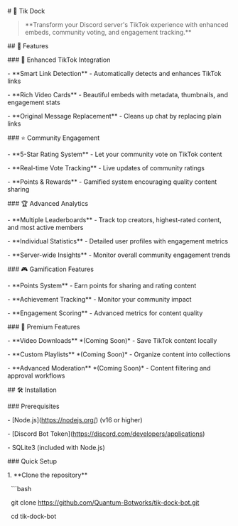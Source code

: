 \# 🚢 Tik Dock



> \*\*Transform your Discord server's TikTok experience with enhanced embeds, community voting, and engagement tracking.\*\*



\## 🌟 Features



\### 🎵 Enhanced TikTok Integration

\- \*\*Smart Link Detection\*\* - Automatically detects and enhances TikTok links

\- \*\*Rich Video Cards\*\* - Beautiful embeds with metadata, thumbnails, and engagement stats

\- \*\*Original Message Replacement\*\* - Cleans up chat by replacing plain links



\### ⭐ Community Engagement

\- \*\*5-Star Rating System\*\* - Let your community vote on TikTok content

\- \*\*Real-time Vote Tracking\*\* - Live updates of community ratings

\- \*\*Points \& Rewards\*\* - Gamified system encouraging quality content sharing



\### 🏆 Advanced Analytics

\- \*\*Multiple Leaderboards\*\* - Track top creators, highest-rated content, and most active members

\- \*\*Individual Statistics\*\* - Detailed user profiles with engagement metrics

\- \*\*Server-wide Insights\*\* - Monitor overall community engagement trends



\### 🎮 Gamification Features

\- \*\*Points System\*\* - Earn points for sharing and rating content

\- \*\*Achievement Tracking\*\* - Monitor your community impact

\- \*\*Engagement Scoring\*\* - Advanced metrics for content quality



\### 🚀 Premium Features

\- \*\*Video Downloads\*\* \*(Coming Soon)\* - Save TikTok content locally

\- \*\*Custom Playlists\*\* \*(Coming Soon)\* - Organize content into collections

\- \*\*Advanced Moderation\*\* \*(Coming Soon)\* - Content filtering and approval workflows



\## 🛠️ Installation



\### Prerequisites

\- \[Node.js](https://nodejs.org/) (v16 or higher)

\- \[Discord Bot Token](https://discord.com/developers/applications)

\- SQLite3 (included with Node.js)



\### Quick Setup



1\. \*\*Clone the repository\*\*

&nbsp;  ```bash

&nbsp;  git clone https://github.com/Quantum-Botworks/tik-dock-bot.git

&nbsp;  cd tik-dock-bot

